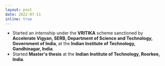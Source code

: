 ```yaml
---
layout: post
date: 2022-07-11
inline: true
---
```



<ul>
<li>Started an internship under the <b>VRITIKA</b> scheme sanctioned by <b>Accelerate Vigyan, SERB, Department of Science and Technology, Government of India</b>, at the <b>Indian Institute of Technology, Gandhinagar, India</b>.</li>
<li>Started <b>Master's thesis</b> at the <b>Indian Institute of Technology, Roorkee, India</b>.</li>
</ul>



